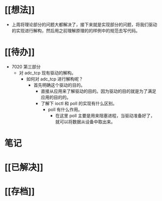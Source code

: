 # [[想法]]
- 上周将理论部分的问题大都解决了，接下来就是实现部分的问题，将我们驱动的实现进行解构，然后用之前理解原理的的样例中的规范去写代码。
# [[待办]]
- 7020 第三部分
	- 对 adc_tcp 现有驱动的解构。
		- 如何对 adc_tcp 进行解构呢？
			- 首先明确这个驱动的目的。
				- 直接从应用来了解驱动的目的。因为驱动的目的就是为了满足应用的目的的。
				- 了解下 ioctl 和 poll 的实现有什么区别。
					- poll 有什么作用。
						- 在这里 poll 主要是用来阻塞进程，当驱动准备好了，就可以将数据从设备中取出来。
# 笔记

# [[已解决]]

# [[存档]]